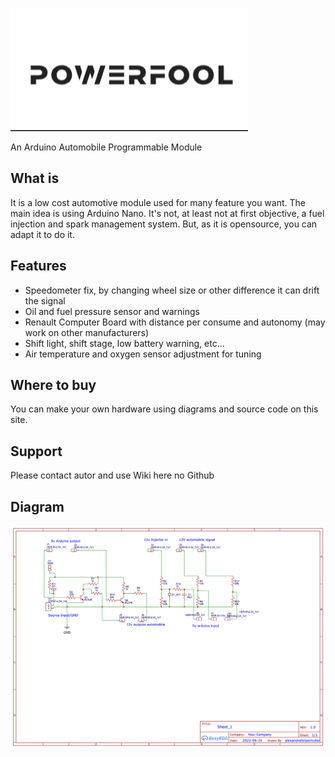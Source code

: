 ![](https://raw.githubusercontent.com/alexandrefelipemuller/powerfool/main/assets/Powerfool.jpg)


An Arduino Automobile Programmable Module

What is
---------------
It is a low cost automotive module used for many feature you want. The main idea is using Arduino Nano. It's not, at least not at first objective, a fuel injection and  spark management system. But, as it is opensource, you can adapt it to do it.

Features
---------------
* Speedometer fix, by changing wheel size or other difference it can drift the signal
* Oil and fuel pressure sensor and warnings
* Renault Computer Board with distance per consume and autonomy (may work on other manufacturers)
* Shift light, shift stage, low battery warning, etc...
* Air temperature and oxygen sensor adjustment for tuning

Where to buy
---------------
You can make your own hardware using diagrams and source code on this site.

Support
---------------
Please contact autor and use Wiki here no Github

Diagram
---------------
![](https://github.com/alexandrefelipemuller/powerfool/blob/main/diagrams/Schematic_Modulo%20AutoDuino_2022-07-21.png?raw=true)


